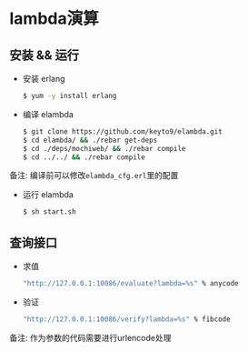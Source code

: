 # lambda演算


## 安装 && 运行

- 安装 erlang
    ```bash
    $ yum -y install erlang
    ```

- 编译 elambda
    ```bash
    $ git clone https://github.com/keyto9/elambda.git
    $ cd elambda/ && ./rebar get-deps
    $ cd ./deps/mochiweb/ && ./rebar compile
    $ cd ../../ && ./rebar compile

    ```
备注: 编译前可以修改`elambda_cfg.erl`里的配置

- 运行 elambda
    ```bash
    $ sh start.sh
    ```


## 查询接口

- 求值
    ```bash
    "http://127.0.0.1:10086/evaluate?lambda=%s" % anycode
    ```

- 验证
    ```bash
    "http://127.0.0.1:10086/verify?lambda=%s" % fibcode
    ```
备注: 作为参数的代码需要进行urlencode处理